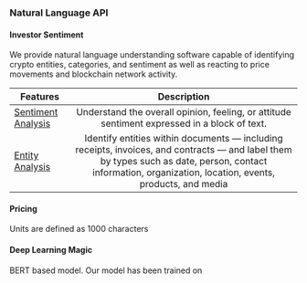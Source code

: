 ### Natural Language API
#### Investor Sentiment

We provide natural language understanding software capable of identifying crypto entities, categories, and sentiment as well as reacting to price movements and blockchain network activity.

| Features        | Description  |
| ------------- |:-------------:|
| [Sentiment Analysis](language/entities)    | Understand the overall opinion, feeling, or attitude sentiment expressed in a block of text. |
| [Entity Analysis](language/entities)   | Identify entities within documents — including receipts, invoices, and contracts — and label them by types such as date, person, contact information, organization, location, events, products, and media      |

#### Pricing
Units are defined as 1000 characters
#### Deep Learning Magic
BERT based model.
Our model has been trained on
